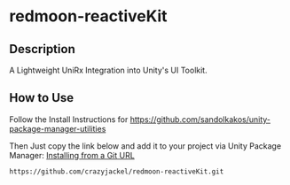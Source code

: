 # redmoon-reactiveKit

## Description
A Lightweight UniRx Integration into Unity's UI Toolkit.

## How to Use
Follow the Install Instructions for https://github.com/sandolkakos/unity-package-manager-utilities

Then Just copy the link below and add it to your project via Unity Package Manager: [Installing from a Git URL](https://docs.unity3d.com/Manual/upm-ui-giturl.html)
```
https://github.com/crazyjackel/redmoon-reactiveKit.git
```
